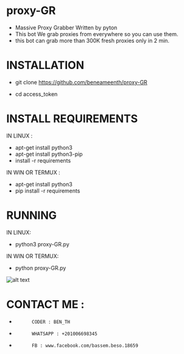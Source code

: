 # proxy-GR
+ Massive Proxy Grabber Written by pyton 
+ This bot We grab proxies from everywhere so you can use them.
+ this bot can grab more than 300K fresh proxies only in 2 min.

# INSTALLATION

+ git clone https://github.com/beneameenth/proxy-GR


+ cd access_token

# INSTALL REQUIREMENTS

 IN LINUX :
 + apt-get install python3
 + apt-get install python3-pip
 + install -r requirements
 
IN WIN OR TERMUX :
 
 + apt-get install python3
 + pip install -r requirements
 
 # RUNNING
 
 IN LINUX:
+ python3 proxy-GR.py

IN WIN OR TERMUX:
+ python proxy-GR.py

![alt text](https://serving.photos.photobox.com/318482196a9d4f62a752dce921987b70b36aea6af8426eaf780a0e8bcca35db717fbc9bb.jpg)

# CONTACT ME :
+           CODER : BEN_TH                 
+           WHATSAPP : +201006698345         
+           FB : www.facebook.com/bassem.beso.18659         
      

